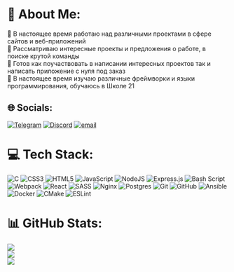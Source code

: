 # 💫 About Me:
🔭 В настоящее время работаю над различными проектами в сфере сайтов и веб-приложений<br>👯 Рассматриваю интересные проекты и предложения о работе, в поиске крутой команды<br>🤝 Готов как поучаствовать в написании интересных проектов так и написать приложение с нуля под заказ<br>🌱 В настоящее время изучаю различные фреймворки и языки программирования, обучаюсь в Школе 21<br>


## 🌐 Socials:
[![Telegram](https://img.shields.io/badge/Telegram-1A1D23?logo=telegram&color=1A1D23)](https://t.me/xrororo) [![Discord](https://img.shields.io/badge/Discord-%237289DA.svg?logo=discord&logoColor=white)](https://discord.gg/https://discord.com/users/620186214183731200) [![email](https://img.shields.io/badge/Email-D14836?logo=gmail&logoColor=white)](mailto:reckfy777@gmail.com) 

# 💻 Tech Stack:
![C](https://img.shields.io/badge/c-%2300599C.svg?style=for-the-badge&logo=c&logoColor=white) ![CSS3](https://img.shields.io/badge/css3-%231572B6.svg?style=for-the-badge&logo=css3&logoColor=white) ![HTML5](https://img.shields.io/badge/html5-%23E34F26.svg?style=for-the-badge&logo=html5&logoColor=white) ![JavaScript](https://img.shields.io/badge/javascript-%23323330.svg?style=for-the-badge&logo=javascript&logoColor=%23F7DF1E) ![NodeJS](https://img.shields.io/badge/node.js-6DA55F?style=for-the-badge&logo=node.js&logoColor=white) ![Express.js](https://img.shields.io/badge/express.js-%23404d59.svg?style=for-the-badge&logo=express&logoColor=%2361DAFB) ![Bash Script](https://img.shields.io/badge/bash_script-%23121011.svg?style=for-the-badge&logo=gnu-bash&logoColor=white) ![Webpack](https://img.shields.io/badge/webpack-%238DD6F9.svg?style=for-the-badge&logo=webpack&logoColor=black) ![React](https://img.shields.io/badge/react-%2320232a.svg?style=for-the-badge&logo=react&logoColor=%2361DAFB) ![SASS](https://img.shields.io/badge/SASS-hotpink.svg?style=for-the-badge&logo=SASS&logoColor=white) ![Nginx](https://img.shields.io/badge/nginx-%23009639.svg?style=for-the-badge&logo=nginx&logoColor=white) ![Postgres](https://img.shields.io/badge/postgres-%23316192.svg?style=for-the-badge&logo=postgresql&logoColor=white) ![Git](https://img.shields.io/badge/git-%23F05033.svg?style=for-the-badge&logo=git&logoColor=white) ![GitHub](https://img.shields.io/badge/github-%23121011.svg?style=for-the-badge&logo=github&logoColor=white) ![Ansible](https://img.shields.io/badge/ansible-%231A1918.svg?style=for-the-badge&logo=ansible&logoColor=white) ![Docker](https://img.shields.io/badge/docker-%230db7ed.svg?style=for-the-badge&logo=docker&logoColor=white) ![CMake](https://img.shields.io/badge/CMake-%23008FBA.svg?style=for-the-badge&logo=cmake&logoColor=white) ![ESLint](https://img.shields.io/badge/ESLint-4B3263?style=for-the-badge&logo=eslint&logoColor=white)
# 📊 GitHub Stats:
![](https://github-readme-stats.vercel.app/api?username=Reckfy&theme=dark&hide_border=true&include_all_commits=true&count_private=false)<br/>
![](https://nirzak-streak-stats.vercel.app/?user=Reckfy&theme=dark&hide_border=true)<br/>
![](https://github-readme-stats.vercel.app/api/top-langs/?username=Reckfy&theme=dark&hide_border=true&include_all_commits=true&count_private=false&layout=compact)

<!-- Proudly created with GPRM ( https://gprm.itsvg.in ) -->
